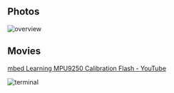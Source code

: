 ## Photos
![overview](https://github.com/shirokunet/mbedLearning/raw/master/images/IMG_20181019_234421.jpg)

## Movies
[mbed Learning MPU9250 Calibration Flash - YouTube](https://www.youtube.com/watch?v=Sahylx1r0QQ)

![terminal](https://github.com/shirokunet/mbedLearning/raw/master/images/MPU9250_CalibrationFlash_Terminal.gif)

